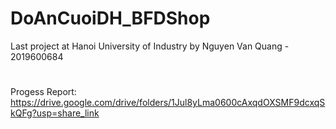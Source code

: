 # DoAnCuoiDH_BFDShop
Last project at Hanoi University of Industry by Nguyen Van Quang - 2019600684
#
Progess Report: https://drive.google.com/drive/folders/1Jul8yLma0600cAxqdOXSMF9dcxqSkQFg?usp=share_link
